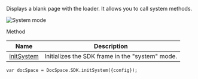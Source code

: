 Displays a blank page with the loader. It allows you to call system methods.

![System mode](/assets/images/docspace/system-mode.png)

Method

| Name                                             | Description                                     |
| ------------------------------------------------ | ----------------------------------------------- |
| [initSystem](/docspace/jssdk/methods#initSystem) | Initializes the SDK frame in the "system" mode. |

```
var docSpace = DocSpace.SDK.initSystem({config});
```
